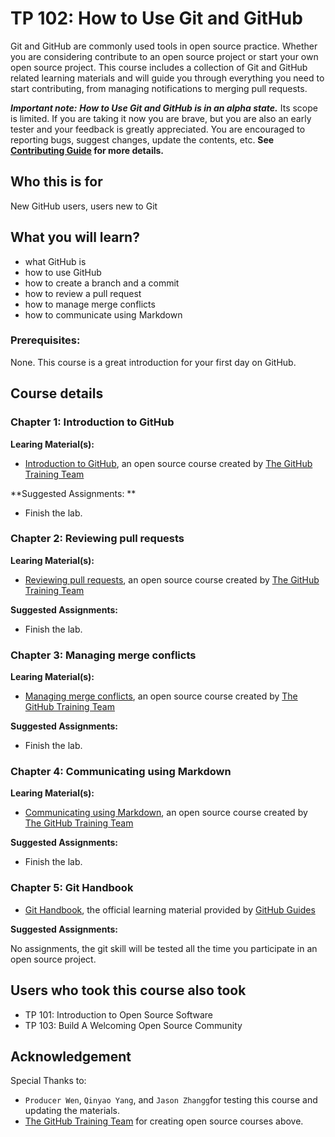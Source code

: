 # TP 102: How to Use Git and GitHub

Git and GitHub are commonly used tools in open source practice. Whether you are considering contribute to an open source project or start your own open source project. This course includes a collection of Git and GitHub related learning materials and will guide you through everything you need to start contributing, from managing notifications to merging pull requests. 

***Important note:*** ***How to Use Git and GitHub is in an alpha
state.*** Its scope is limited. If you are taking it now you
are brave, but you are also an early tester and your feedback is greatly
appreciated. You are encouraged to reporting bugs, suggest changes, update the contents, etc. **See [Contributing Guide](CONTRIBUTING.md) for more details.** 


## Who this is for

New GitHub users, users new to Git

## What you will learn?

* what GitHub is
* how to use GitHub
* how to create a branch and a commit
* how to review a pull request
* how to manage merge conflicts
* how to communicate using Markdown

### Prerequisites:

None. This course is a great introduction for your first day on GitHub.

## Course details

### Chapter 1: Introduction to GitHub

**Learing Material(s):**

* [Introduction to GitHub](https://lab.github.com/githubtraining/introduction-to-github), an open source course created by [The GitHub Training Team](https://lab.github.com/githubtraining)
 
**Suggested Assignments: **

* Finish the lab.

### Chapter 2: Reviewing pull requests

**Learing Material(s):**

* [Reviewing pull requests](https://lab.github.com/githubtraining/reviewing-pull-requests), an open source course created by [The GitHub Training Team](https://lab.github.com/githubtraining)
 
**Suggested Assignments:**

* Finish the lab.

### Chapter 3: Managing merge conflicts

**Learing Material(s):**

* [Managing merge conflicts](https://lab.github.com/githubtraining/managing-merge-conflicts), an open source course created by [The GitHub Training Team](https://lab.github.com/githubtraining)
 
**Suggested Assignments:**

* Finish the lab.

### Chapter 4: Communicating using Markdown

**Learing Material(s):**

* [Communicating using Markdown](https://lab.github.com/githubtraining/communicating-using-markdown), an open source course created by [The GitHub Training Team](https://lab.github.com/githubtraining)
 
**Suggested Assignments:**

* Finish the lab.

### Chapter 5: Git Handbook

* [Git Handbook](https://guides.github.com/introduction/git-handbook/), the official learning material provided by [GitHub Guides](https://guides.github.com/)

**Suggested Assignments:**

No assignments, the git skill will be tested all the time you participate in an open source project.

## Users who took this course also took

* TP 101: Introduction to Open Source Software
* TP 103: Build A Welcoming Open Source Community


## Acknowledgement

Special Thanks to:

* `Producer Wen`, `Qinyao Yang`, and `Jason Zhangg`for testing this course and updating the materials.
* [The GitHub Training Team](https://lab.github.com/githubtraining) for creating open source courses above.















